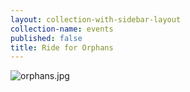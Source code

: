 ```yaml
---
layout: collection-with-sidebar-layout
collection-name: events
published: false
title: Ride for Orphans
---
```

![orphans.jpg]({{site.baseurl}}/media/orphans.jpg)
